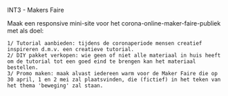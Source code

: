 INT3 - Makers Faire

Maak een responsive mini-site voor het corona-online-maker-faire-publiek met als doel:

    1/ Tutorial aanbieden: tijdens de coronaperiode mensen creatief inspireren d.m.v. een creatieve tutorial.
    2/ DIY pakket verkopen: wie geen of niet alle materiaal in huis heeft om de tutorial tot een goed eind te brengen kan het materiaal bestellen.
    3/ Promo maken: maak alvast iedereen warm voor de Maker Faire die op 30 april, 1 en 2 mei zal plaatsvinden, die (fictief) in het teken van het thema 'beweging' zal staan.
